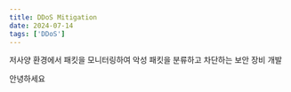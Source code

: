 ```yaml
---
title: DDoS Mitigation
date: 2024-07-14
tags: ['DDoS']
---
```


저사양 환경에서 패킷을 모니터링하여 악성 패킷을 분류하고 차단하는 보안 장비 개발

<!--more-->

안녕하세요